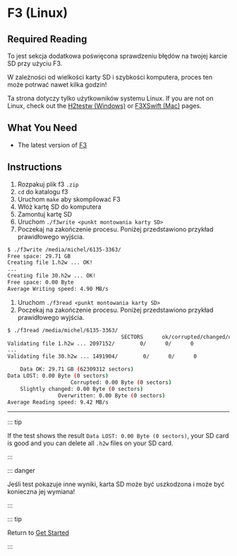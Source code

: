 # F3 (Linux)

## Required Reading

To jest sekcja dodatkowa poświęcona sprawdzeniu błędów na twojej karcie SD przy użyciu F3.

W zależności od wielkości karty SD i szybkości komputera, proces ten może potrwać nawet kilka godzin!

Ta strona dotyczy tylko użytkowników systemu Linux. If you are not on Linux, check out the [H2testw (Windows)](h2testw-\(windows\)) or [F3XSwift (Mac)](f3xswift-\(mac\)) pages.

## What You Need

- The latest version of [F3](https://github.com/AltraMayor/f3/releases/latest)

## Instructions

1. Rozpakuj plik f3 `.zip`
2. `cd` do katalogu f3
3. Uruchom `make` aby skompilować F3
4. Włóż kartę SD do komputera
5. Zamontuj kartę SD
6. Uruchom `./f3write <punkt montowania karty SD>`
7. Poczekaj na zakończenie procesu. Poniżej przedstawiono przykład prawidłowego wyjścia.

```bash
$ ./f3write /media/michel/6135-3363/
Free space: 29.71 GB
Creating file 1.h2w ... OK!
...
Creating file 30.h2w ... OK!
Free space: 0.00 Byte
Average Writing speed: 4.90 MB/s
```

1. Uruchom `./f3read <punkt montowania karty SD>`
2. Poczekaj na zakończenie procesu. Poniżej przedstawiono przykład prawidłowego wyjścia.

```bash
$ ./f3read /media/michel/6135-3363/
									SECTORS      ok/corrupted/changed/overwritten
Validating file 1.h2w ... 2097152/        0/      0/      0
...
Validating file 30.h2w ... 1491904/        0/      0/      0

	Data OK: 29.71 GB (62309312 sectors)
Data LOST: 0.00 Byte (0 sectors)
					Corrupted: 0.00 Byte (0 sectors)
	Slightly changed: 0.00 Byte (0 sectors)
				Overwritten: 0.00 Byte (0 sectors)
Average Reading speed: 9.42 MB/s
```

___

::: tip

If the test shows the result `Data LOST: 0.00 Byte (0 sectors)`, your SD card is good and you can delete all `.h2w` files on your SD card.

:::

::: danger

Jeśli test pokazuje inne wyniki, karta SD może być uszkodzona i może być konieczna jej wymiana!

:::

::: tip

Return to [Get Started](get-started)

:::
